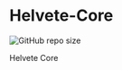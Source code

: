 # Helvete-Core
![GitHub repo size](https://img.shields.io/github/repo-size/Dani-Scopely/Helvete-Core)

Helvete Core 
